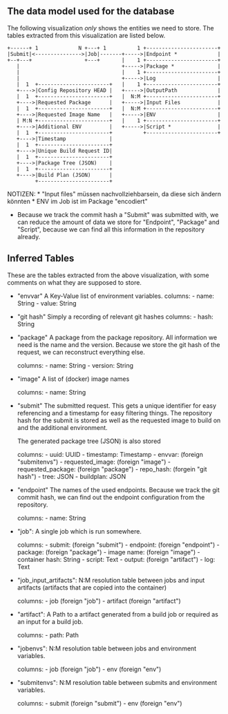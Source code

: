 ## The data model used for the database

The following visualization _only_ shows the entities we need to store.
The tables extracted from this visualization are listed below.

```no_run
+------+ 1             N +---+ 1          1 +-----------------------+
|Submit|<--------------->|Job|-------+----->|Endpoint *             |
+--+---+                 +---+       |    1 +-----------------------+
   |                                 +----->|Package *              |
   |                                 |    1 +-----------------------+
   |                                 +----->|Log                    |
   |  1  +-----------------------+   |    1 +-----------------------+
   +---->|Config Repository HEAD |   +----->|OutputPath             |
   |  1  +-----------------------+   |  N:M +-----------------------+
   +---->|Requested Package      |   +----->|Input Files            |
   |  1  +-----------------------+   |  N:M +-----------------------+
   +---->|Requested Image Name   |   +----->|ENV                    |
   | M:N +-----------------------+   |    1 +-----------------------+
   +---->|Additional ENV         |   +----->|Script *               |
   |  1  +-----------------------+          +-----------------------+
   +---->|Timestamp              |
   |  1  +-----------------------+
   +---->|Unique Build Request ID|
   |  1  +-----------------------+
   +---->|Package Tree (JSON)    |
   |  1  +-----------------------+
   +---->|Build Plan (JSON)      |
         +-----------------------+
```


NOTIZEN:
    * "Input files" müssen nachvollziehbarsein, da diese sich ändern könnten
    * ENV im Job ist im Package "encodiert"

* Because we track the commit hash a "Submit" was submitted with,
  we can reduce the amount of data we store for "Endpoint", "Package" and
  "Script", because we can find all this information in the repository already.


## Inferred Tables

These are the tables extracted from the above visualization,
with some comments on what they are supposed to store.

* "envvar"
    A Key-Value list of environment variables.
    columns:
        - name: String
        - value: String

* "git hash"
    Simply a recording of relevant git hashes
    columns:
        - hash: String

* "package"
    A package from the package repository.
    All information we need is the name and the version.
    Because we store the git hash of the request, we can reconstruct everything
    else.

    columns:
        - name: String
        - version: String

* "image"
    A list of (docker) image names

    columns:
        - name: String

* "submit"
    The submitted request.
    This gets a unique identifier for easy referencing and a timestamp for easy
    filtering things.
    The repository hash for the submit is stored as well as the requested image
    to build on and the additional environment.

    The generated package tree (JSON) is also stored

    columns:
        - uuid: UUID
        - timestamp: Timestamp
        - envvar: (foreign "submitenvs")
        - requested_image: (foreign "image")
        - requested_package: (foreign "package")
        - repo_hash: (forgein "git hash")
        - tree: JSON
        - buildplan: JSON


* "endpoint"
    The names of the used endpoints.
    Because we track the git commit hash, we can find out the endpoint configuration from
    the repository.

    columns:
        - name: String


* "job":
    A single job which is run somewhere.

    columns:
        - submit: (foreign "submit")
        - endpoint: (foreign "endpoint")
        - package: (foreign "package")
        - image name: (foreign "image")
        - container hash: String
        - script: Text
        - output: (foreign "artifact")
        - log: Text

* "job_input_artifacts":
    N:M resolution table between jobs and input artifacts (artifacts that are
    copied into the container)

    columns:
        - job (foreign "job")
        - artifact (foreign "artifact")

* "artifact":
    A Path to a artifact generated from a build job or required as an input for
    a build job.

    columns:
        - path: Path

* "jobenvs":
    N:M resolution table between jobs and environment variables.

    columns:
        - job (foreign "job")
        - env (foreign "env")

* "submitenvs":
    N:M resolution table between submits and environment variables.

    columns:
        - submit (foreign "submit")
        - env (foreign "env")

